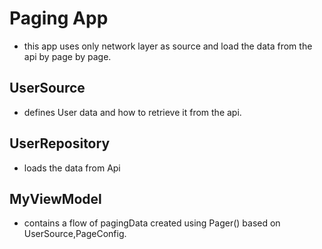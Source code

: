 # Paging App
- this app uses only network layer as source and load the data from the api by page by page.

## UserSource
- defines User data and how to retrieve it from the api.

## UserRepository
- loads the data from Api

## MyViewModel
- contains a flow of pagingData created using Pager() based on UserSource,PageConfig.